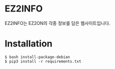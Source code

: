 # EZ2INFO
EZ2INFO는 EZ2ON의 각종 정보를 담은 웹사이트입니다.


# Installation
    $ bash install-package-debian
    $ pip3 install -r requirements.txt
